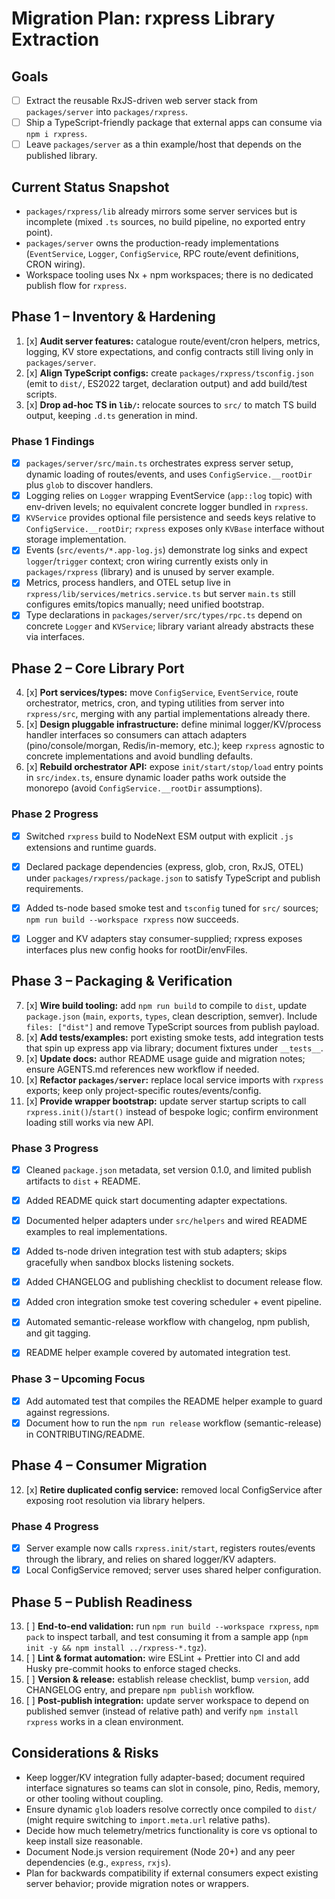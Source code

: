 # Migration Plan: rxpress Library Extraction

## Goals
- [ ] Extract the reusable RxJS-driven web server stack from `packages/server` into `packages/rxpress`.
- [ ] Ship a TypeScript-friendly package that external apps can consume via `npm i rxpress`.
- [ ] Leave `packages/server` as a thin example/host that depends on the published library.

## Current Status Snapshot
- `packages/rxpress/lib` already mirrors some server services but is incomplete (mixed `.ts` sources, no build pipeline, no exported entry point).
- `packages/server` owns the production-ready implementations (`EventService`, `Logger`, `ConfigService`, RPC route/event definitions, CRON wiring).
- Workspace tooling uses Nx + npm workspaces; there is no dedicated publish flow for `rxpress`.

## Phase 1 – Inventory & Hardening
1. [x] **Audit server features:** catalogue route/event/cron helpers, metrics, logging, KV store expectations, and config contracts still living only in `packages/server`.
2. [x] **Align TypeScript configs:** create `packages/rxpress/tsconfig.json` (emit to `dist/`, ES2022 target, declaration output) and add build/test scripts.
3. [x] **Drop ad-hoc TS in `lib/`:** relocate sources to `src/` to match TS build output, keeping `.d.ts` generation in mind.

### Phase 1 Findings
- [x] `packages/server/src/main.ts` orchestrates express server setup, dynamic loading of routes/events, and uses `ConfigService.__rootDir` plus `glob` to discover handlers.
- [x] Logging relies on `Logger` wrapping EventService (`app::log` topic) with env-driven levels; no equivalent concrete logger bundled in `rxpress`.
- [x] `KVService` provides optional file persistence and seeds keys relative to `ConfigService.__rootDir`; `rxpress` exposes only `KVBase` interface without storage implementation.
- [x] Events (`src/events/*.app-log.js`) demonstrate log sinks and expect `logger`/`trigger` context; cron wiring currently exists only in `packages/rxpress` (library) and is unused by server example.
- [x] Metrics, process handlers, and OTEL setup live in `rxpress/lib/services/metrics.service.ts` but server `main.ts` still configures emits/topics manually; need unified bootstrap.
- [x] Type declarations in `packages/server/src/types/rpc.ts` depend on concrete `Logger` and `KVService`; library variant already abstracts these via interfaces.

## Phase 2 – Core Library Port
4. [x] **Port services/types:** move `ConfigService`, `EventService`, route orchestrator, metrics, cron, and typing utilities from server into `rxpress/src`, merging with any partial implementations already there.
5. [x] **Design pluggable infrastructure:** define minimal logger/KV/process handler interfaces so consumers can attach adapters (pino/console/morgan, Redis/in-memory, etc.); keep `rxpress` agnostic to concrete implementations and avoid bundling defaults.
6. [x] **Rebuild orchestrator API:** expose `init/start/stop/load` entry points in `src/index.ts`, ensure dynamic loader paths work outside the monorepo (avoid `ConfigService.__rootDir` assumptions).

### Phase 2 Progress
- [x] Switched `rxpress` build to NodeNext ESM output with explicit `.js` extensions and runtime guards.
- [x] Declared package dependencies (express, glob, cron, RxJS, OTEL) under `packages/rxpress/package.json` to satisfy TypeScript and publish requirements.
- [x] Added ts-node based smoke test and `tsconfig` tuned for `src/` sources; `npm run build --workspace rxpress` now succeeds.
- [x] Logger and KV adapters stay consumer-supplied; rxpress exposes interfaces plus new config hooks for rootDir/envFiles.


## Phase 3 – Packaging & Verification
7. [x] **Wire build tooling:** add `npm run build` to compile to `dist`, update `package.json` (`main`, `exports`, `types`, clean description, semver). Include `files: ["dist"]` and remove TypeScript sources from publish payload.
8. [x] **Add tests/examples:** port existing smoke tests, add integration tests that spin up express app via library; document fixtures under `__tests__`.
9. [x] **Update docs:** author README usage guide and migration notes; ensure AGENTS.md references new workflow if needed.
10. [x] **Refactor `packages/server`:** replace local service imports with `rxpress` exports; keep only project-specific routes/events/config.
11. [x] **Provide wrapper bootstrap:** update server startup scripts to call `rxpress.init()`/`start()` instead of bespoke logic; confirm environment loading still works via new API.

### Phase 3 Progress
- [x] Cleaned `package.json` metadata, set version 0.1.0, and limited publish artifacts to `dist` + README.
- [x] Added README quick start documenting adapter expectations.
- [x] Documented helper adapters under `src/helpers` and wired README examples to real implementations.
- [x] Added ts-node driven integration test with stub adapters; skips gracefully when sandbox blocks listening sockets.

- [x] Added CHANGELOG and publishing checklist to document release flow.

- [x] Added cron integration smoke test covering scheduler + event pipeline.
- [x] Automated semantic-release workflow with changelog, npm publish, and git tagging.
- [x] README helper example covered by automated integration test.

### Phase 3 – Upcoming Focus
- [x] Add automated test that compiles the README helper example to guard against regressions.
- [x] Document how to run the `npm run release` workflow (semantic-release) in CONTRIBUTING/README.

## Phase 4 – Consumer Migration
12. [x] **Retire duplicated config service:** removed local ConfigService after exposing root resolution via library helpers.

### Phase 4 Progress
- [x] Server example now calls `rxpress.init/start`, registers routes/events through the library, and relies on shared logger/KV adapters.
- [x] Local ConfigService removed; server uses shared helper configuration.

## Phase 5 – Publish Readiness
13. [ ] **End-to-end validation:** run `npm run build --workspace rxpress`, `npm pack` to inspect tarball, and test consuming it from a sample app (`npm init -y && npm install ../rxpress-*.tgz`).
14. [ ] **Lint & format automation:** wire ESLint + Prettier into CI and add Husky pre-commit hooks to enforce staged checks.
15. [ ] **Version & release:** establish release checklist, bump `version`, add CHANGELOG entry, and prepare `npm publish` workflow.
16. [ ] **Post-publish integration:** update server workspace to depend on published semver (instead of relative path) and verify `npm install rxpress` works in a clean environment.

## Considerations & Risks
- Keep logger/KV integration fully adapter-based; document required interface signatures so teams can slot in console, pino, Redis, memory, or other tooling without coupling.
- Ensure dynamic `glob` loaders resolve correctly once compiled to `dist/` (might require switching to `import.meta.url` relative paths).
- Decide how much telemetry/metrics functionality is core vs optional to keep install size reasonable.
- Document Node.js version requirement (Node 20+) and any peer dependencies (e.g., `express`, `rxjs`).
- Plan for backwards compatibility if external consumers expect existing server behavior; provide migration notes or wrappers.
